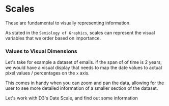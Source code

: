 # Scales

These are fundamental to visually representing information.

As stated in the `Semiology of Graphics`, scales can represent the visual variables that we order based on importance.

### Values to Visual Dimensions

Let's take for example a dataset of emails. if the span of of time is 2 years, we would have a visual display that needs to map the date values to actual pixel values / percentages on the `x` axis.

This comes in handy when you can zoom and pan the data, allowing for the user to see more detailed information of a smaller section of the dataset.

Let's work with D3's Date Scale, and find out some information
